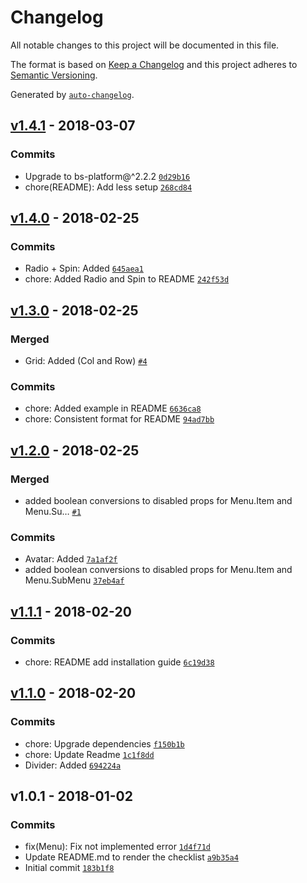# Changelog
All notable changes to this project will be documented in this file.

The format is based on [Keep a Changelog](http://keepachangelog.com/en/1.0.0/)
and this project adheres to [Semantic Versioning](http://semver.org/spec/v2.0.0.html).

Generated by [`auto-changelog`](https://github.com/CookPete/auto-changelog).

## [v1.4.1](https://github.com/thangngoc89/bs-ant-design/compare/v1.4.0...v1.4.1) - 2018-03-07
### Commits
- Upgrade to bs-platform@^2.2.2 [`0d29b16`](https://github.com/thangngoc89/bs-ant-design/commit/0d29b16114579d8eb7fb84aee2a1a8dd4b196df2)
- chore(README): Add less setup [`268cd84`](https://github.com/thangngoc89/bs-ant-design/commit/268cd84f66d6a19fe3e55e64dc906daf1a5e5de9)

## [v1.4.0](https://github.com/thangngoc89/bs-ant-design/compare/v1.3.0...v1.4.0) - 2018-02-25
### Commits
- Radio + Spin: Added [`645aea1`](https://github.com/thangngoc89/bs-ant-design/commit/645aea1d07130d0c4276a92309e05cdfc438d3d6)
- chore: Added Radio and Spin to README [`242f53d`](https://github.com/thangngoc89/bs-ant-design/commit/242f53d2bb714c86fd69e81dbd1f0e0096e2855b)

## [v1.3.0](https://github.com/thangngoc89/bs-ant-design/compare/v1.2.0...v1.3.0) - 2018-02-25
### Merged
- Grid: Added (Col and Row) [`#4`](https://github.com/thangngoc89/bs-ant-design/pull/4)

### Commits
- chore: Added example in README [`6636ca8`](https://github.com/thangngoc89/bs-ant-design/commit/6636ca8f61f07ec8327bcd207ca0cc6853e7d74d)
- chore: Consistent format for README [`94ad7bb`](https://github.com/thangngoc89/bs-ant-design/commit/94ad7bbbf752b74430a870bef228f49d08e5725d)

## [v1.2.0](https://github.com/thangngoc89/bs-ant-design/compare/v1.1.1...v1.2.0) - 2018-02-25
### Merged
- added boolean conversions to disabled props for Menu.Item and Menu.Su… [`#1`](https://github.com/thangngoc89/bs-ant-design/pull/1)

### Commits
- Avatar: Added [`7a1af2f`](https://github.com/thangngoc89/bs-ant-design/commit/7a1af2f3eef368f3ce38d9f1c4ec9da996554edd)
- added boolean conversions to disabled props for Menu.Item and Menu.SubMenu [`37eb4af`](https://github.com/thangngoc89/bs-ant-design/commit/37eb4afccd32e2cdd6c5dac2ec5288042415264f)

## [v1.1.1](https://github.com/thangngoc89/bs-ant-design/compare/v1.1.0...v1.1.1) - 2018-02-20
### Commits
- chore: README add installation guide [`6c19d38`](https://github.com/thangngoc89/bs-ant-design/commit/6c19d38436fde9b9acc7fa2a38824b72744c421a)

## [v1.1.0](https://github.com/thangngoc89/bs-ant-design/compare/v1.0.1...v1.1.0) - 2018-02-20
### Commits
- chore: Upgrade dependencies [`f150b1b`](https://github.com/thangngoc89/bs-ant-design/commit/f150b1b09110528235eed593f26997f0fbf0bb0b)
- chore: Update Readme [`1c1f8dd`](https://github.com/thangngoc89/bs-ant-design/commit/1c1f8dd3fa237c17e06b884358386bac45ec4ba0)
- Divider: Added [`694224a`](https://github.com/thangngoc89/bs-ant-design/commit/694224ad60add84c94906ddeb9c725fcb34534f4)

## v1.0.1 - 2018-01-02
### Commits
- fix(Menu): Fix not implemented error [`1d4f71d`](https://github.com/thangngoc89/bs-ant-design/commit/1d4f71d47e71ad3dce67903578fb70eced188904)
- Update README.md to render the checklist [`a9b35a4`](https://github.com/thangngoc89/bs-ant-design/commit/a9b35a4b1de0b418135f0f3a12023a38574ce577)
- Initial commit [`183b1f8`](https://github.com/thangngoc89/bs-ant-design/commit/183b1f83aaca7e7d8d6c20f7213e6aa203d32932)

